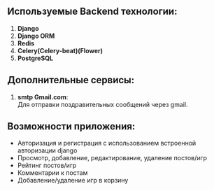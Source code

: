 ## Используемые Backend технологии:
1. **Django**  
2. **Django ORM**  
3. **Redis**
4. **Celery(Celery-beat)(Flower)**
5. **PostgreSQL**

## Дополнительные сервисы:

1. **smtp Gmail.com**:  
   Для отправки поздравительных сообщений через gmail.

## Возможности приложения:
- Авторизация и регистрация с использованием встроенной авторизации django
- Просмотр, добавление, редактирование, удаление постов/игр
- Рейтинг постов/игр
- Комментарии к постам
- Добавление/удаление игр в корзину


